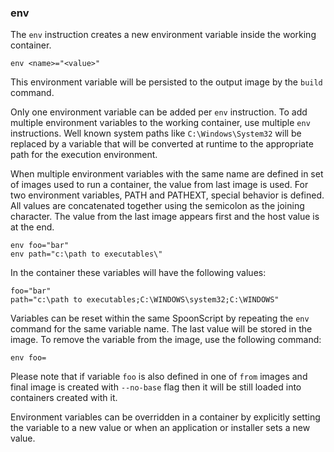 ### env

The `env` instruction creates a new environment variable inside the working container. 

```
env <name>="<value>"
```

This environment variable will be persisted to the output image by the `build` command. 

Only one environment variable can be added per `env` instruction. To add multiple environment variables to the working container, use multiple `env` instructions. Well known system paths like `C:\Windows\System32` will be replaced by a variable that will be converted at runtime to the appropriate path for the execution environment.

When multiple environment variables with the same name are defined in set of images used to run a container, the value from last image is used. For two environment variables, PATH and PATHEXT, special behavior is defined. All values are concatenated together using the semicolon as the joining character. The value from the last image appears first and the host value is at the end.

```
env foo="bar"
env path="c:\path to executables\"
```

In the container these variables will have the following values:

```
foo="bar"
path="c:\path to executables;C:\WINDOWS\system32;C:\WINDOWS"
```

Variables can be reset within the same SpoonScript by repeating the `env` command for the same variable name. The last value will be stored in the image. To remove the variable from the image, use the following command:

```
env foo=
```

Please note that if variable `foo` is also defined in one of `from` images and final image is created with `--no-base` flag then it will be still loaded into containers created with it.

Environment variables can be overridden in a container by explicitly setting the variable to a new value or when an application or installer sets a new value.
